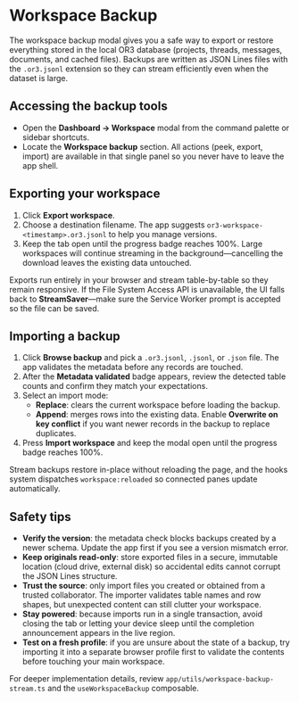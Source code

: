 # Workspace Backup

The workspace backup modal gives you a safe way to export or restore everything stored in the local OR3 database (projects, threads, messages, documents, and cached files). Backups are written as JSON Lines files with the `.or3.jsonl` extension so they can stream efficiently even when the dataset is large.

## Accessing the backup tools

-   Open the **Dashboard → Workspace** modal from the command palette or sidebar shortcuts.
-   Locate the **Workspace backup** section. All actions (peek, export, import) are available in that single panel so you never have to leave the app shell.

## Exporting your workspace

1. Click **Export workspace**.
2. Choose a destination filename. The app suggests `or3-workspace-<timestamp>.or3.jsonl` to help you manage versions.
3. Keep the tab open until the progress badge reaches 100%. Large workspaces will continue streaming in the background—cancelling the download leaves the existing data untouched.

Exports run entirely in your browser and stream table-by-table so they remain responsive. If the File System Access API is unavailable, the UI falls back to **StreamSaver**—make sure the Service Worker prompt is accepted so the file can be saved.

## Importing a backup

1. Click **Browse backup** and pick a `.or3.jsonl`, `.jsonl`, or `.json` file. The app validates the metadata before any records are touched.
2. After the **Metadata validated** badge appears, review the detected table counts and confirm they match your expectations.
3. Select an import mode:
    - **Replace**: clears the current workspace before loading the backup.
    - **Append**: merges rows into the existing data. Enable **Overwrite on key conflict** if you want newer records in the backup to replace duplicates.
4. Press **Import workspace** and keep the modal open until the progress badge reaches 100%.

Stream backups restore in-place without reloading the page, and the hooks system dispatches `workspace:reloaded` so connected panes update automatically.

## Safety tips

-   **Verify the version**: the metadata check blocks backups created by a newer schema. Update the app first if you see a version mismatch error.
-   **Keep originals read-only**: store exported files in a secure, immutable location (cloud drive, external disk) so accidental edits cannot corrupt the JSON Lines structure.
-   **Trust the source**: only import files you created or obtained from a trusted collaborator. The importer validates table names and row shapes, but unexpected content can still clutter your workspace.
-   **Stay powered**: because imports run in a single transaction, avoid closing the tab or letting your device sleep until the completion announcement appears in the live region.
-   **Test on a fresh profile**: if you are unsure about the state of a backup, try importing it into a separate browser profile first to validate the contents before touching your main workspace.

For deeper implementation details, review `app/utils/workspace-backup-stream.ts` and the `useWorkspaceBackup` composable.

